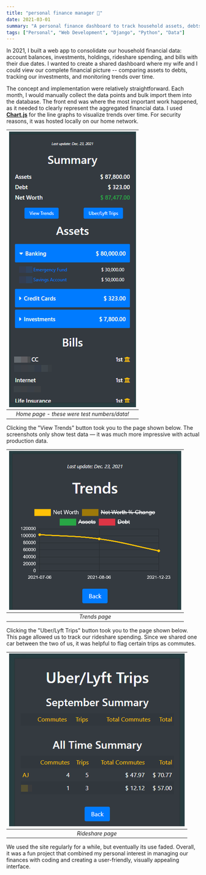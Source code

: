 ```yaml
---
title: "personal finance manager 💸"
date: 2021-03-01
summary: "A personal finance dashboard to track household assets, debts, and net worth trends over time."
tags: ["Personal", "Web Development", "Django", "Python", "Data"]
---
```


In 2021, I built a web app to consolidate our household financial data: account balances, investments, holdings, rideshare spending, and bills with their due dates. I wanted to create a shared dashboard where my wife and I could view our complete financial picture -- comparing assets to debts, tracking our investments, and monitoring trends over time. 

The concept and implementation were relatively straightforward. Each month, I would manually collect the data points and bulk import them into the database. The front end was where the most important work happened, as it needed to clearly represent the aggregated financial data. I used **[Chart.js](https://www.chartjs.org/)** for the line graphs to visualize trends over time. For security reasons, it was hosted locally on our home network.

| ![home page](main_page.png) |
| :--: |
| *Home page - these were test numbers/data!* |

Clicking the "View Trends" button took you to the page shown below. The screenshots only show test data — it was much more impressive with actual production data.

| ![trends page](trend_page.png) |
| :--: |
| *Trends page* |

Clicking the "Uber/Lyft Trips" button took you to the page shown below. This page allowed us to track our rideshare spending. Since we shared one car between the two of us, it was helpful to flag certain trips as commutes.

| ![rideshare page](rideshare_page.png) |
| :--: |
| *Rideshare page* |

We used the site regularly for a while, but eventually its use faded. Overall, it was a fun project that combined my personal interest in managing our finances with coding and creating a user-friendly, visually appealing interface.